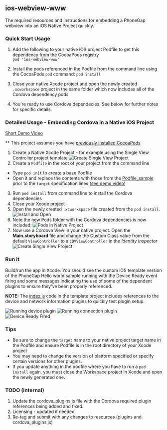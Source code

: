 ## ios-webview-www
The required resources and instructions for embedding a PhoneGap webview into an iOS Native Project quickly.  

### Quick Start Usage
1. Add the following to your native iOS project Podfile to get this dependency from the CocoaPods registry	
	`pod 'ios-webview-www'`	
	
2. Install the pods referenced in the Podfile from the command line using the CocoaPods `pod` command:
	`pod install`
	
3. Close your native Xcode project and open the newly created `.xcworkspace` project in the same folder which now includes all of the Cordova dependency pods 

4. You're ready to use Cordova dependecies. See below for further notes for specific details. 

### Detailed Usage - Embedding Cordova in a Native iOS Project
[Short Demo Video](https://www.youtube.com/watch?v=AzGmTeMsXxI)

** This project assumes you have [previously installed CocoaPods](https://guides.cocoapods.org/using/getting-started.html) 

1. Create a Native Xcode Project - for example using the Single View Controller project template
![Create Single View Project](_imgs/step1.png)
2. Create a `Podfile` in the root of your project from the command line 
  - Type `pod init` to create a base Podfile
  - Open it and replace the contents with those from the [Podfile_sample](Podfile_sample) prior to the `target` specification lines ([see demo video](https://www.youtube.com/watch?v=AzGmTeMsXxI))  
3. Run `pod install` from command line to install the Cordova dependencies
4. Close your Xcode project 
5. Open the newly created `.xcworkspace` file created from the `pod install`. 
![Install and Open](_imgs/step-install.png)
6. Note the new Pods folder with the Cordova dependencies is now included:
![Pods in Native Project](_imgs/step-pods.png)
7. Now use a Cordova View in your native project. Open the **Main.storyboard** file 
and change the Custom Class value from the default `ViewController` to a `CDVViewController` in the *Identity Inspector*  
![Create Single View Project](_imgs/step-vc.png)

### Run it
Build/run the app in Xcode. You should see the custom iOS template version of the PhoneGap Hello world sample running with the Device Ready event firing and 
some messages indicating the use of some of the dependent plugins to ensure they've been properly referenced. 

**NOTE:** The [index.js](resources/www/js/index.js) code in the template project includes references to the device and network information plugins to 
quickly test plugin setup.   

![Running device plugin](_imgs/ss1.png)
![Running connection plugin](_imgs/ss2.png)
![Device Ready Fired](_imgs/ss3.png)	


### Tips
* Be sure to change the `target` name to your native project target name in the Podfile and ensure Podfile is in the root directory of your Xcode project
* You may need to change the version of platform specified or specify certain versions for other plugins.
* If you update anything in the podfile where you have to run a `pod install` again, you must close the Workspace project in Xcode and open the newly generated one. 

### TODO (internal)
1. Update the cordova_plugins.js file with the Cordova required plugin references being added and fixed.
2. Licensing - updated if needed
3. Re-tag and submit with any changes to resources (plugins and cordova_plugins.js)